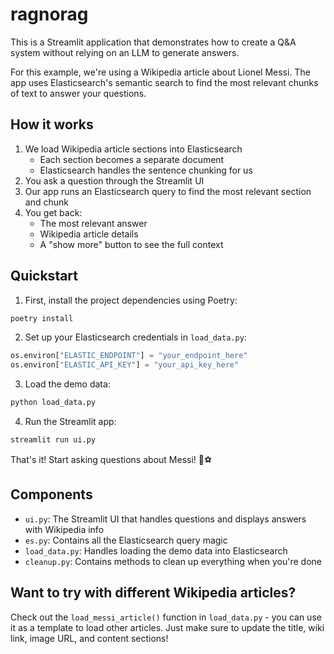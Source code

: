 # ragnorag

This is a Streamlit application that demonstrates how to create a Q&A system without relying on an LLM to generate answers.

For this example, we're using a Wikipedia article about Lionel Messi. The app uses Elasticsearch's semantic search to find the most relevant chunks of text to answer your questions.

## How it works

1. We load Wikipedia article sections into Elasticsearch
   - Each section becomes a separate document
   - Elasticsearch handles the sentence chunking for us
2. You ask a question through the Streamlit UI
3. Our app runs an Elasticsearch query to find the most relevant section and chunk
4. You get back:
   - The most relevant answer
   - Wikipedia article details
   - A "show more" button to see the full context

## Quickstart

1. First, install the project dependencies using Poetry:
```bash
poetry install
```

2. Set up your Elasticsearch credentials in `load_data.py`:
```python
os.environ["ELASTIC_ENDPOINT"] = "your_endpoint_here"
os.environ["ELASTIC_API_KEY"] = "your_api_key_here"
```

3. Load the demo data:
```bash
python load_data.py
```

4. Run the Streamlit app:
```bash
streamlit run ui.py
```

That's it! Start asking questions about Messi! 🚀⚽

## Components

- `ui.py`: The Streamlit UI that handles questions and displays answers with Wikipedia info
- `es.py`: Contains all the Elasticsearch query magic
- `load_data.py`: Handles loading the demo data into Elasticsearch
- `cleanup.py`: Contains methods to clean up everything when you're done

## Want to try with different Wikipedia articles?

Check out the `load_messi_article()` function in `load_data.py` - you can use it as a template to load other articles. Just make sure to update the title, wiki link, image URL, and content sections!